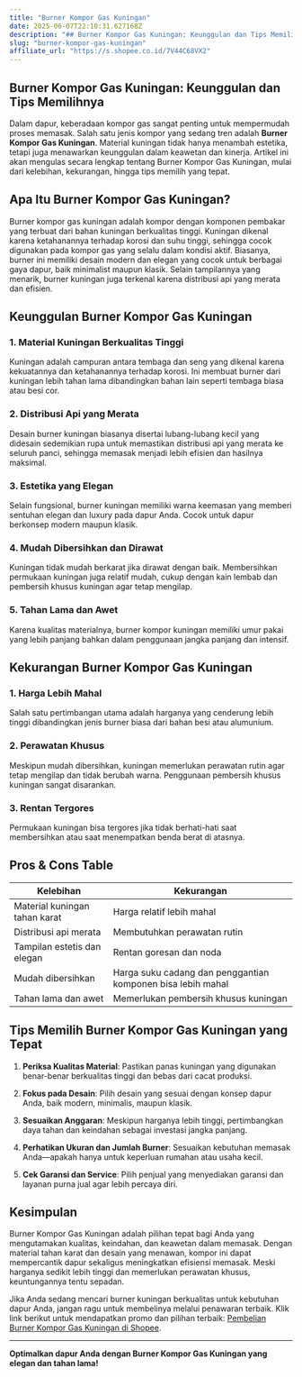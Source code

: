 ```yaml
---
title: "Burner Kompor Gas Kuningan"
date: 2025-06-07T22:10:31.627168Z
description: "## Burner Kompor Gas Kuningan: Keunggulan dan Tips Memilihnya..."
slug: "burner-kompor-gas-kuningan"
affiliate_url: "https://s.shopee.co.id/7V44C68VX2"
---
```

## Burner Kompor Gas Kuningan: Keunggulan dan Tips Memilihnya

Dalam dapur, keberadaan kompor gas sangat penting untuk mempermudah proses memasak. Salah satu jenis kompor yang sedang tren adalah **Burner Kompor Gas Kuningan**. Material kuningan tidak hanya menambah estetika, tetapi juga menawarkan keunggulan dalam keawetan dan kinerja. Artikel ini akan mengulas secara lengkap tentang Burner Kompor Gas Kuningan, mulai dari kelebihan, kekurangan, hingga tips memilih yang tepat.

## Apa Itu Burner Kompor Gas Kuningan?

Burner kompor gas kuningan adalah kompor dengan komponen pembakar yang terbuat dari bahan kuningan berkualitas tinggi. Kuningan dikenal karena ketahanannya terhadap korosi dan suhu tinggi, sehingga cocok digunakan pada kompor gas yang selalu dalam kondisi aktif. Biasanya, burner ini memiliki desain modern dan elegan yang cocok untuk berbagai gaya dapur, baik minimalist maupun klasik. Selain tampilannya yang menarik, burner kuningan juga terkenal karena distribusi api yang merata dan efisien.

## Keunggulan Burner Kompor Gas Kuningan

### 1. Material Kuningan Berkualitas Tinggi

Kuningan adalah campuran antara tembaga dan seng yang dikenal karena kekuatannya dan ketahanannya terhadap korosi. Ini membuat burner dari kuningan lebih tahan lama dibandingkan bahan lain seperti tembaga biasa atau besi cor.

### 2. Distribusi Api yang Merata

Desain burner kuningan biasanya disertai lubang-lubang kecil yang didesain sedemikian rupa untuk memastikan distribusi api yang merata ke seluruh panci, sehingga memasak menjadi lebih efisien dan hasilnya maksimal.

### 3. Estetika yang Elegan

Selain fungsional, burner kuningan memiliki warna keemasan yang memberi sentuhan elegan dan luxury pada dapur Anda. Cocok untuk dapur berkonsep modern maupun klasik.

### 4. Mudah Dibersihkan dan Dirawat

Kuningan tidak mudah berkarat jika dirawat dengan baik. Membersihkan permukaan kuningan juga relatif mudah, cukup dengan kain lembab dan pembersih khusus kuningan agar tetap mengilap.

### 5. Tahan Lama dan Awet

Karena kualitas materialnya, burner kompor kuningan memiliki umur pakai yang lebih panjang bahkan dalam penggunaan jangka panjang dan intensif.

## Kekurangan Burner Kompor Gas Kuningan

### 1. Harga Lebih Mahal

Salah satu pertimbangan utama adalah harganya yang cenderung lebih tinggi dibandingkan jenis burner biasa dari bahan besi atau alumunium.

### 2. Perawatan Khusus

Meskipun mudah dibersihkan, kuningan memerlukan perawatan rutin agar tetap mengilap dan tidak berubah warna. Penggunaan pembersih khusus kuningan sangat disarankan.

### 3. Rentan Tergores

Permukaan kuningan bisa tergores jika tidak berhati-hati saat membersihkan atau saat menempatkan benda berat di atasnya.

## Pros & Cons Table

| Kelebihan                        | Kekurangan                         |
|----------------------------------|-----------------------------------|
| Material kuningan tahan karat   | Harga relatif lebih mahal       |
| Distribusi api merata           | Membutuhkan perawatan rutin     |
| Tampilan estetis dan elegan    | Rentan goresan dan noda         |
| Mudah dibersihkan               | Harga suku cadang dan penggantian komponen bisa lebih mahal |
| Tahan lama dan awet            | Memerlukan pembersih khusus kuningan |

## Tips Memilih Burner Kompor Gas Kuningan yang Tepat

1. **Periksa Kualitas Material**: Pastikan panas kuningan yang digunakan benar-benar berkualitas tinggi dan bebas dari cacat produksi.

2. **Fokus pada Desain**: Pilih desain yang sesuai dengan konsep dapur Anda, baik modern, minimalis, maupun klasik.

3. **Sesuaikan Anggaran**: Meskipun harganya lebih tinggi, pertimbangkan daya tahan dan keindahan sebagai investasi jangka panjang.

4. **Perhatikan Ukuran dan Jumlah Burner**: Sesuaikan kebutuhan memasak Anda—apakah hanya untuk keperluan rumahan atau usaha kecil.

5. **Cek Garansi dan Service**: Pilih penjual yang menyediakan garansi dan layanan purna jual agar lebih percaya diri.

## Kesimpulan

 Burner Kompor Gas Kuningan adalah pilihan tepat bagi Anda yang mengutamakan kualitas, keindahan, dan keawetan dalam memasak. Dengan material tahan karat dan desain yang menawan, kompor ini dapat mempercantik dapur sekaligus meningkatkan efisiensi memasak. Meski harganya sedikit lebih tinggi dan memerlukan perawatan khusus, keuntungannya tentu sepadan.

Jika Anda sedang mencari burner kuningan berkualitas untuk kebutuhan dapur Anda, jangan ragu untuk membelinya melalui penawaran terbaik. Klik link berikut untuk mendapatkan promo dan pilihan terbaik: [Pembelian Burner Kompor Gas Kuningan di Shopee](https://s.shopee.co.id/7V44C68VX2).

---

**Optimalkan dapur Anda dengan Burner Kompor Gas Kuningan yang elegan dan tahan lama!**